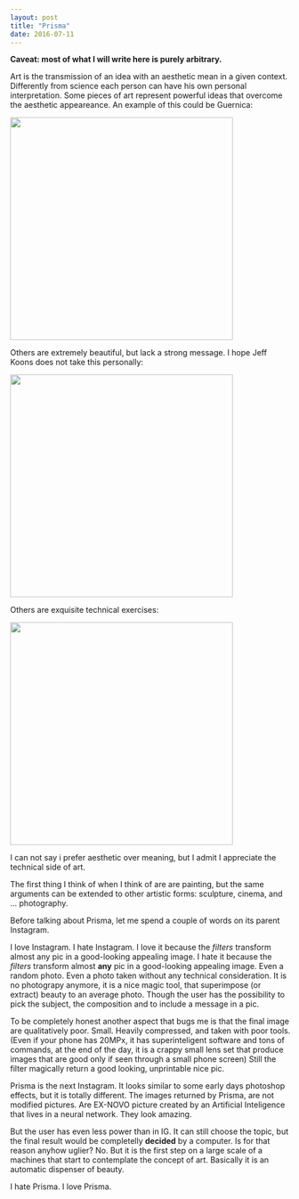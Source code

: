 ```yaml
---
layout: post
title: "Prisma"
date: 2016-07-11
---
```


**Caveat: most of what I will write here is purely arbitrary.** 

Art is the transmission of an idea with an aesthetic mean in a given context. Differently from science each person can have his own personal interpretation.
Some pieces of art represent powerful ideas that overcome the aesthetic appeareance. 
An example of this could be Guernica:

<img align="middle" src="https://s-media-cache-ak0.pinimg.com/564x/d2/f2/8f/d2f28f4ce5cd7faa2599d38b178b11b3.jpg" width="400">

Others are extremely beautiful, but lack a strong message. I hope Jeff Koons does not take this personally:

<img src="http://www.newcriterion.com/cm/images/koons34.jpg" width="400">

Others are exquisite technical exercises:

<img src="http://static.boredpanda.com/blog/wp-content/uuuploads/hyper-realistic-artworks/hyper-realistic-artworks-19-2.jpg" width="400">

I can not say i prefer aesthetic over meaning, but I admit I appreciate the technical side of art.


The first thing I think of when I think of are are painting, but the same arguments can be extended to other artistic forms: sculpture, cinema, and ... photography.

Before talking about Prisma, let me spend a couple of words on its parent Instagram.

I love Instagram. I hate Instagram. 
I love it because the _filters_ transform almost any pic in a good-looking appealing image.
I hate it because the _filters_ transform almost **any** pic in a good-looking appealing image. Even a random photo. Even a photo taken without any technical consideration.
It is no photograpy anymore, it is a nice magic tool, that superimpose (or extract) beauty to an average photo.
Though the user  has the possibility to pick the subject, the composition and to include a message in a pic.

To be completely honest another aspect that bugs me is that the final image are qualitatively poor. Small. Heavily compressed, and taken with poor tools.
(Even if your phone has 20MPx, it has superinteligent software and tons of commands, at the end of the day, it is a crappy small lens set that produce images that are good only if seen through a small phone screen)
Still the filter magically return a good looking, unprintable nice pic.


Prisma is the next Instagram. It looks similar to some early days photoshop effects, but it is totally different.
The images returned by Prisma, are not modified pictures. Are EX-NOVO picture created by an Artificial Inteligence that lives in a neural network.
They look amazing.

But the user has even less power than in IG. It can still choose the topic, but the final result would be completelly **decided** by a computer.
Is for that reason anyhow uglier? No.
But it is the first step on a large scale of a machines that start to contemplate the concept of art. Basically it is an automatic dispenser of beauty.

I hate Prisma. I love Prisma.
 
